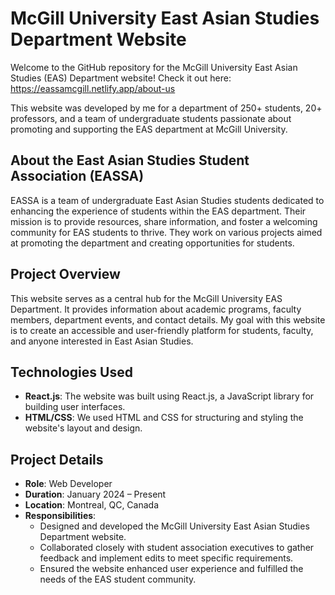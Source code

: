 # McGill University East Asian Studies Department Website

Welcome to the GitHub repository for the McGill University East Asian Studies (EAS) Department website!
Check it out here: https://eassamcgill.netlify.app/about-us

This website was developed by me for a department of 250+ students, 20+ professors, and a team of undergraduate students passionate about promoting and supporting the EAS department at McGill University.

## About the East Asian Studies Student Association (EASSA)

EASSA is a team of undergraduate East Asian Studies students dedicated to enhancing the experience of students within the EAS department. Their mission is to provide resources, share information, and foster a welcoming community for EAS students to thrive. They work on various projects aimed at promoting the department and creating opportunities for students.

## Project Overview

This website serves as a central hub for the McGill University EAS Department. It provides information about academic programs, faculty members, department events, and contact details. My goal with this website is to create an accessible and user-friendly platform for students, faculty, and anyone interested in East Asian Studies. 

## Technologies Used

- **React.js**: The website was built using React.js, a JavaScript library for building user interfaces.
- **HTML/CSS**: We used HTML and CSS for structuring and styling the website's layout and design.

## Project Details

- **Role**: Web Developer
- **Duration**: January 2024 – Present
- **Location**: Montreal, QC, Canada
- **Responsibilities**:
  - Designed and developed the McGill University East Asian Studies Department website.
  - Collaborated closely with student association executives to gather feedback and implement edits to meet specific requirements.
  - Ensured the website enhanced user experience and fulfilled the needs of the EAS student community.

